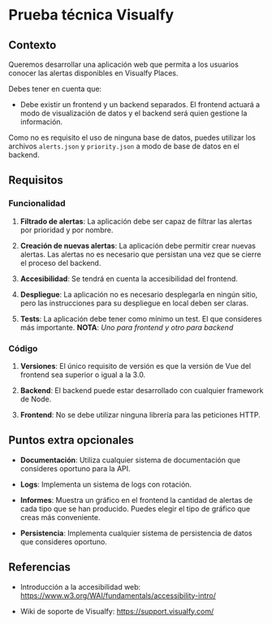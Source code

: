 # Prueba técnica Visualfy

## Contexto

Queremos desarrollar una aplicación web que permita a los usuarios conocer las alertas disponibles en Visualfy Places.

Debes tener en cuenta que:

- Debe existir un frontend y un backend separados. El frontend actuará a modo de visualización de datos y el backend será quien gestione la información.

Como no es requisito el uso de ninguna base de datos, puedes utilizar los archivos `alerts.json` y `priority.json` a modo de base de datos en el backend.

## Requisitos

### Funcionalidad

1. **Filtrado de alertas**: La aplicación debe ser capaz de filtrar las alertas por prioridad y por nombre.

2. **Creación de nuevas alertas**: La aplicación debe permitir crear nuevas alertas. Las alertas no es necesario que persistan una vez que se cierre el proceso del backend.

3. **Accesibilidad**: Se tendrá en cuenta la accesibilidad del frontend.

4. **Despliegue**: La aplicación no es necesario desplegarla en ningún sitio, pero las instrucciones para su despliegue en local deben ser claras.

5. **Tests**: La aplicación debe tener como mínimo un test. El que consideres más importante. **NOTA**: *Uno para frontend y otro para backend*

### Código

1. **Versiones**: El único requisito de versión es que la versión de Vue del frontend sea superior o igual a la 3.0.

2. **Backend**: El backend puede estar desarrollado con cualquier framework de Node.

3. **Frontend**: No se debe utilizar ninguna librería para las peticiones HTTP.

## Puntos extra opcionales

- **Documentación**: Utiliza cualquier sistema de documentación que consideres oportuno para la API.

- **Logs**: Implementa un sistema de logs con rotación.

- **Informes**: Muestra un gráfico en el frontend la cantidad de alertas de cada tipo que se han producido. Puedes elegir el tipo de gráfico que creas más conveniente.

- **Persistencia**: Implementa cualquier sistema de persistencia de datos que consideres oportuno.


## Referencias

- Introducción a la accesibilidad web: https://www.w3.org/WAI/fundamentals/accessibility-intro/

- Wiki de soporte de Visualfy: https://support.visualfy.com/